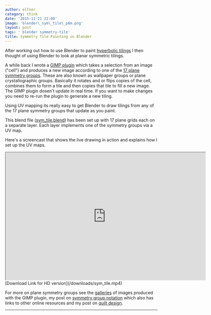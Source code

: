 ```yaml
---
author: elfnor
category: think
date: '2015-11-21 22:00'
image: 'blender\_sym\_tile\_p6m.png'
layout: post
tags: ' blender symmetry-tile'
title: Symmetry Tile Painting in Blender
---
```


After working out how to use Blender to paint [hyperbolic tilings](%7Bfilename%7Dhyperbolic_texturing.md) I then thought of using Blender to look at planar symmetric tilings.

A while back I wrote a [GIMP plugin](%7Bfilename%7Dsymmetry_tile_docs.md) which takes a selection from an image ("cell") and produces a new image according to one of the [17 plane symmetry groups](http://en.wikipedia.org/wiki/Wallpaper_groups). These are also known as wallpaper groups or plane crystallographic groups. Basically it rotates and or flips copies of the cell, combines them to form a tile and then copies that tile to fill a new image. The GIMP plugin dosen\'t update in real time. If you want to make changes you need to re-run the plugin to generate a new tiling.

Using UV mapping its really easy to get Blender to draw tilings from any of the 17 plane symmetry groups that update as you paint.

This blend file ([sym\_tile.blend](/downloads/sym_tile.blend)) has been set up with 17 plane grids each on a separate layer. Each layer implements one of the symmetry groups via a UV map.

Here\'s a screencast that shows the live drawing in action and explains how I set up the UV maps.

<iframe width="660" height="420" src="http://www.youtube.com/embed/ILBDlT9oRNI?autoplay=0">
</iframe>
[Download Link for HD version](/downloads/sym_tile.mp4)

For more on plane symmetry groups see the [galleries](http://elfnor.github.io/symmetrytilegallery) of images produced with the GIMP plugin, my post on [symmetry group notation](%7Bfilename%7Dsymmetry_group_notation.md) which also has links to other online resources and my post on [quilt design](%7Bfilename%7Dsymmetry_tile_quilt_design.md).

------------------------------------------------------------------------
